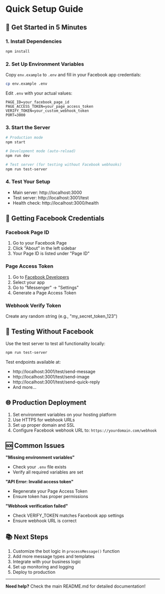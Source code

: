 # Quick Setup Guide

## 🚀 Get Started in 5 Minutes

### 1. Install Dependencies
```bash
npm install
```

### 2. Set Up Environment Variables
Copy `env.example` to `.env` and fill in your Facebook app credentials:
```bash
cp env.example .env
```

Edit `.env` with your actual values:
```env
PAGE_ID=your_facebook_page_id
PAGE_ACCESS_TOKEN=your_page_access_token
VERIFY_TOKEN=your_custom_webhook_token
PORT=3000
```

### 3. Start the Server
```bash
# Production mode
npm start

# Development mode (auto-reload)
npm run dev

# Test server (for testing without Facebook webhooks)
npm run test-server
```

### 4. Test Your Setup
- Main server: http://localhost:3000
- Test server: http://localhost:3001/test
- Health check: http://localhost:3000/health

## 🔑 Getting Facebook Credentials

### Facebook Page ID
1. Go to your Facebook Page
2. Click "About" in the left sidebar
3. Your Page ID is listed under "Page ID"

### Page Access Token
1. Go to [Facebook Developers](https://developers.facebook.com/)
2. Select your app
3. Go to "Messenger" → "Settings"
4. Generate a Page Access Token

### Webhook Verify Token
Create any random string (e.g., "my_secret_token_123")

## 📱 Testing Without Facebook

Use the test server to test all functionality locally:
```bash
npm run test-server
```

Test endpoints available at:
- http://localhost:3001/test/send-message
- http://localhost:3001/test/send-image
- http://localhost:3001/test/send-quick-reply
- And more...

## 🌐 Production Deployment

1. Set environment variables on your hosting platform
2. Use HTTPS for webhook URLs
3. Set up proper domain and SSL
4. Configure Facebook webhook URL to: `https://yourdomain.com/webhook`

## 🆘 Common Issues

**"Missing environment variables"**
- Check your `.env` file exists
- Verify all required variables are set

**"API Error: Invalid access token"**
- Regenerate your Page Access Token
- Ensure token has proper permissions

**"Webhook verification failed"**
- Check VERIFY_TOKEN matches Facebook app settings
- Ensure webhook URL is correct

## 📚 Next Steps

1. Customize the bot logic in `processMessage()` function
2. Add more message types and templates
3. Integrate with your business logic
4. Set up monitoring and logging
5. Deploy to production

---

**Need help?** Check the main README.md for detailed documentation!
